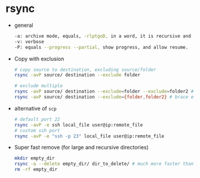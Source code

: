 # rsync

* general

  ```bash
  -a: archive mode, equals, -rlptgoD, in a word, it is recursive and preserve almost everything from source to target.
  -v: verbose
  -P: equals --progress --partial, show progress, and allow resume.
  ```

  
* Copy with exclusion

  ```bash
  # copy source to destination, excluding source/folder
  rsync -avP source/ destination --exclude folder
  
  # exclude multiple
  rsync -avP source/ destination --exclude=folder --exclude=folder2 # must add =
  rsync -avP source/ destination --exclude={folder,folder2} # brace expansion, no space after the comma !!!
  ```


* alternative of `scp`

  ```bash
  # default port 22
  rsync -avP -e ssh local_file user@ip:remote_file
  # custom ssh port
  rsync -avP -e "ssh -p 23" local_file user@ip:remote_file
  ```

  
* Super fast remove (for large and recursive directories)

  ```bash
  mkdir empty_dir
  rsync -a --delete empty_dir/ dir_to_delete/ # much more faster than rm -rf
  rm -rf empty_dir
  ```

  